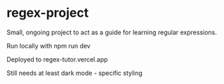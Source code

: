 # regex-project
Small, ongoing project to act as a guide for learning regular expressions.

Run locally with npm run dev

Deployed to regex-tutor.vercel.app

Still needs at least dark mode - specific styling
